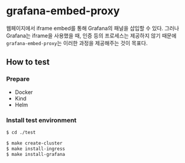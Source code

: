 grafana-embed-proxy
===================

웹페이지에서 iframe embed를 통해 Grafana의 패널을 삽입할 수 있다.
그러나 Grafana는 iframe을 사용했을 때, 인증 등의 프로세스는 제공하지 않기 때문에
`grafana-embed-proxy`는 이러한 과정을 제공해주는 것이 목표다.


## How to test

### Prepare

- Docker
- Kind
- Helm

### Install test environment

```bash
$ cd ./test

$ make create-cluster
$ make install-ingress
$ make install-grafana
```
